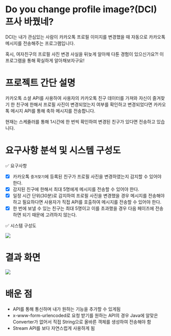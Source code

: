 
# Do you change profile image?(DCI) 프사 바꿨네?

DCI는 내가 관심있는 사람이 카카오톡 프로필 이미지를 변경했을 때 자동으로 카카오톡 메시지를 전송해주는 프로그램입니다.

혹시, 여자친구의 프로필 사진 변경 사실을 뒤늦게 알아채 다툰 경험이 있으신가요?! 이 프로그램을 통해 확실하게 알아채보자구요!

# 프로젝트 간단 설명
카카오톡 소셜 API를 사용하여 사용자의 카카오톡 친구 데이터를 가져와 자신이 즐겨찾기 한 친구에 한해서 프로필 사진이 변경되었는지 여부를 확인하고 변경되었다면 카카오톡 메시지 API를 통해 축하 메시지를 전송합니다.

현재는 스케쥴러를 통해 1시간에 한 번씩 확인하여 변경된 친구가 있다면 전송하고 있습니다.

# 요구사항 분석 및 시스템 구성도
✅ 요구사항
- [x]  카카오톡 `즐겨찾기`에 등록된 친구가 프로필 사진을 변경하였는지 감지할 수 있어야 한다.
- [x]  감지된 친구에 한해서 최대 5명에게 메시지를 전송할 수 있어야 한다.
- [x]  일정 시간 단위(30분)로 감지하여 프로필 사진을 변경했을 경우 메시지를 전송해야 하고 필요하다면 사용자가 직접 API를 호출하여 메시지를 전송할 수 있어야 한다.
- [x]  한 번에 보낼 수 있는 친구는 최대 5명이고 이를 초과했을 경우 다음 페이즈에 전송하면 되기 때문에 고려하지 않는다.

✅ 시스템 구성도

![](https://user-images.githubusercontent.com/80630604/211153788-34031d7c-81f5-4267-a7a8-c5d659a04854.png)
# 결과 화면

![](https://user-images.githubusercontent.com/80630604/209982388-08bb3592-bc9c-4a53-bb66-051b7f2e4ea2.jpeg)

# 배운 점

- API를 통해 통신하며 내가 원하는 기능을 추가할 수 있게됨
- x-www-form-urlencoded로 요청 받기를 원하는 API의 경우 Java에 알맞은 Converter가 없어서 직접 String으로 올바른 객체를 생성하여 전송해야 함
- Stream API를 보다 자연스럽게 사용하게 됨

